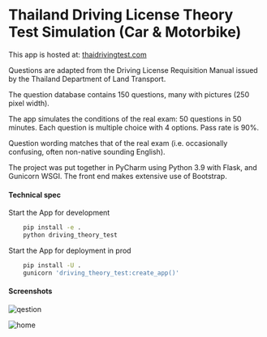 # Thailand Driving License Theory Test Simulation (Car & Motorbike)

This app is hosted at: [thaidrivingtest.com](https://thaidrivingtest.com/)

Questions are adapted from the Driving License Requisition Manual issued by the Thailand Department of Land Transport.

The question database contains 150 questions, many with pictures (250 pixel width).

The app simulates the conditions of the real exam: 50 questions in 50 minutes. Each question is multiple choice with 4 options. Pass rate is 90%.

Question wording matches that of the real exam (i.e. occasionally confusing, often non-native sounding English).

The project was put together in PyCharm using Python 3.9 with Flask, and Gunicorn WSGI. The front end makes extensive use of Bootstrap.

#### Technical spec

Start the App for development

```bash
    pip install -e .
    python driving_theory_test
```

Start the App for deployment in prod

```bash
    pip install -U .
    gunicorn 'driving_theory_test:create_app()'
```

#### Screenshots

![qestion](https://github.com/lostintime101/driving_theory_test/assets/92709487/fec45cee-4f96-42dc-b45a-c8b10f2ed365)

![home](https://github.com/user-attachments/assets/203fa4c1-6ae0-47cd-be90-3e87174368f1)
